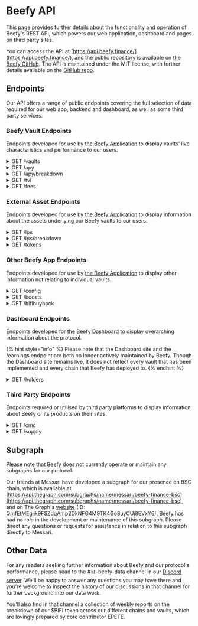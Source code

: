 # Beefy API

This page provides further details about the functionality and operation of Beefy's REST API, which powers our web application, dashboard and pages on third party sites.

You can access the API at [https://api.beefy.finance/](https://api.beefy.finance/), and the public repository is available on [the Beefy GitHub](https://github.com/beefyfinance/beefy-api). The API is maintained under the MIT license, with further details available on the [GitHub repo](https://github.com/beefyfinance/beefy-api/blob/master/LICENSE).

## Endpoints

Our API offers a range of public endpoints covering the full selection of data required for our web app, backend and dashboard, as well as some third party services.

### Beefy Vault Endpoints

Endpoints developed for use by [the Beefy Application](https://app.beefy.finance/) to display vaults' live characteristics and performance to our users.

<details>

<summary>GET /vaults</summary>

Provides live information about each Beefy vault, including retired (eol) vaults.

The information includes fields for the relevant vault's name/ID, chain, token, underlying assets, related contracts and current status. It also includes the "risks" field, which lists the vault's features taken from the matrix of risk factors used to calculate a vault's safety score.

{% code overflow="wrap" %}
```json
// Sample response for the /vaults endpoint (e.g. Polygon aTriCrypto3 vault)

{
  "id": "curve-poly-atricrypto3",
  "name": "aTriCrypto3",
  "token": "crvUSDBTCETH3",
  "tokenAddress": "0xdAD97F7713Ae9437fa9249920eC8507e5FbB23d3",
  "tokenDecimals": 18,
  "tokenProviderId": "curve",
  "earnedToken": "mooCurveATriCrypto3",
  "earnedTokenAddress": "0x5A0801BAd20B6c62d86C566ca90688A6b9ea1d3f",
  "earnContractAddress": "0x5A0801BAd20B6c62d86C566ca90688A6b9ea1d3f",
  "oracle": "lps",
  "oracleId": "curve-poly-atricrypto3",
  "status": "active",
  "platformId": "curve",
  "assets": [
    "DAI",
    "USDC",
    "USDT",
    "WBTC",
    "ETH"
  ],
  "strategyTypeId": "multi-lp",
  "risks": [
    "COMPLEXITY_LOW",
    "BATTLE_TESTED",
    "IL_LOW",
    "MCAP_LARGE",
    "PLATFORM_ESTABLISHED",
    "AUDIT",
    "CONTRACTS_VERIFIED",
    "OVER_COLLAT_ALGO_STABLECOIN"
  ],
  "addLiquidityUrl": "https://polygon.curve.fi/atricrypto3/deposit",
  "network": "polygon",
  "createdAt": 1652662923,
  "chain": "polygon",
  "strategy": "0x41D7529b4C9245a50ca6A169d39719DFF117f6CA",
  "lastHarvest": 1664612723,
  "pricePerFullShare": "1178961451902175914"
},
```
{% endcode %}

**Field Notes:**

* **id** - the unique identifying string assigned to each vault, including separate versions of the same vault.
* **tokenAddress** - the contract address for the main deposit asset, typically an LP token.
* **earnedTokenAddress** - the contract of the token which is earned by the strategy used by the vault. For most Beefy vaults, this is the same as the vault contract, because the strategy is autocompounding. For earnings pool vaults (which don't autocompound), this will be the native token of the chain or protocol that the vault relates to.
* **earnContractAddress** - the address of the Beefy vault contract which handles deposits and withdrawals and issues the mooVault token to users.
* **status** - shows whether a vault is live ("active") or retired ("eol").
* **assets** - the underlying assets at the base of the relevant vault's stack (typically the assets included in the LP that the vault is built on).
* **strategyTypeID** - indicates what type of strategy is being utilised by the vault (e.g. "single" asset, "lp", "multi-lp", etc).
* **risks** - a list of the vault's applicable features taken from the matrix of factors used to calculate a vault's safety score.
* **network** - the relevant blockchain that the vault resides on.
* **createdAt** - the block of the relevant blockchain where the vault was created.
* **strategy** - the address of the strategy contract currently in use by the vault.
* **lastHarvest** - the block of the relevant blockchain where the vault was last harvested - i.e. where profits were collected from the strategy (and autocompounded, if applicable).
* **pricePerFullShare** - the current average price (denominated in the deposit asset, e.g. the underlying LP token) for each whole share of the vault's total issued share capital, reflecting the total value invested into the vault over its life divided by the number of shares of the vault issued.

</details>

<details>

<summary>GET /apy</summary>

Provides the current and live annual percentage yield of each Beefy vault.

{% code overflow="wrap" %}
```json
// Sample response for the /apy endpoint

{
  ...
  "balancer-usdc-link-eth-bal-aave": 0.03705509745347668,
  "balancer-matic-usdc-eth-bal": 0.052770609595836904,
  "baby-wbnb-busd": 0.1612595689122669,
  "baby-usdc-wbnb": 0.16031283171896837,
  "balancer-vst-dai-usdt-usdc": 0.029489187277781825,
  "balancer-bal-eth": 0.024578537703132453,
  "curve-matic-stmatic": 0.08866966650936048,
  "sushi-poly-weth-sx": 0.7135292677781775,
  "sushi-poly-bct-klima": 0.0007036903322936716,
}
```
{% endcode %}

**Field Notes:**

* **Vault APY** - Each field reflects the unique id string of a vault, and returns a value which represents the live APY as a decimal. For instance, "0.037" represents 3.7% APY.

</details>

<details>

<summary>GET /apy/breakdown</summary>

Provides more detailed information relating to the yield of each Beefy vault, which is required to assess the expected APY based on factors like the APR, rate of compounding and applicable fees.

{% code overflow="wrap" %}
```json
// Sample response from the /apy/breakdown endpoint (e.g. Polygon Cometh UST-ETH LP)

{
  "bifi-maxi": {
    "totalApy": 0.07598675804818633
  },
  "cometh-must-eth": {
    "vaultApr": 1.186973388240745,
    "compoundingsPerYear": 2190,
    "beefyPerformanceFee": 0.045,
    "vaultApy": 2.1057844292858614,
    "lpFee": 0.005,
    "tradingApr": 0.22324214039526927,
    "totalApy": 2.8825691266420788
  }
}
```
{% endcode %}

**Field Notes**

* **vaultApr** - the annual percentage return of the vault, calculated from the expected yearly rewards of the vault, denominated in $USD, divided by the total amount invested in the vault, also in $USD.
* **compoundingsPerYear** - the estimated current number of compounding events ("harvest" calls) per year.
* **beefyPerformanceFee** - the flat Beefy performance fee included in the calculation.
* **vaultApy** - the annual percentage yield (APY) of the vault, calculated by compounding the vaultApr detailed above, using the compoundingsPerYear figure, and adjusting for the beefyPerformanceFee.
* **lpFee** - the Liquidity Provider (LP) fee charged for each trade.
* **tradingApr** - the annual interest received from trading fees, without applying or account for any compounding effect.
* **totalApy** - the known total APY, calculated as totalApy = (1 + vaultApy) \* (1 + tradingApr) - 1.

</details>

<details>

<summary>GET /tvl</summary>

Provides the current and live total value locked of each Beefy vault, which is the sum of the current market capitalisation of all of the assets currently held by the relevant vault, denominated in $USD.

```json
// Sample response from the /tvl endpoint

{
    ...
    "optimism-bifi-maxi": 37679.65,
    "velodrome-wsteth-weth": 295597.74,
    "beets-lido-shuffle": 101185.39,
    "beets-yellow-submarine": 5828.15,
    "beets-its-mai-life": 178994.42,
    "velodrome-usdc-mim": 488943.72,
    "velodrome-weth-bifi": 133635.5,
    ...
}
```

</details>

<details>

<summary>GET /fees</summary>

Provides a detailed breakdown of the current fee structure for each Beefy vault.

```json
// Sample response from the /fees endpoint (e.g. Celo BIFI Maxi vault)

{
  "celo-bifi-maxi": {
    "performance": {
      "total": 0.0005,
      "strategist": 0,
      "call": 0.0005,
      "treasury": 0,
      "stakers": 0
    },
    "withdraw": 0,
    "lastUpdated": 1665603844026
  },
  ...
}
```

**Field Notes:**

* **performance** - a list of the fee settings which together constitute the performance fee charged on every compounding event ("harvest") for each vault.
* **total** - the total performance fee charged, being the sum of the other facts in the "performance" list.
* **strategist** - the fee payable to the strategist that deploys the vault, as a form of incentive to encourage community contributions.
* **call** - the fee payable to the caller of the harvest function which gives rise to the compounding of the vault.
* **treasury** - the fee payable to the Beefy treasury to support the protocol.
* **stakers** - the fee payable to holders and stakers of the BIFI token, which is pay out to our BIFI Earnings Pool vaults or to buy back BIFI tokens for our BIFI Maxi vaults.
* **withdraw** - the fee charged on the value of your deposit upon withdrawal from the vault, to protect against attacks against and abuse of our vaults.
* **lastUpdated** - the block of the relevant blockchain for the vault from which the data in the API was last updated.

</details>

### External Asset Endpoints

Endpoints developed for use by [the Beefy Application](https://app.beefy.finance/) to display information about the assets underlying our Beefy vaults to our users.

<details>

<summary>GET /lps</summary>

Provides the current live prices of underlying liquidity pools used by each Beefy vaults.

{% code overflow="wrap" %}
```json
// Sample respones from the /lps endpoint

{
  ...
  "crow-crow-bnb": 17.913780228255288,
  "crow-crow-busd": 1.1650429579716788,
  "czf-czf-bnb": 0.0025782563297118174,
  "czf-czf-busd": 0.00013385738163789002,
  "dark-dark-cro": 0.07756021296662909,
  "dark-sky-cro": 1.6261613868777973,
  "dfx-nzds-usdc": 0.5422606115320028,
  "dfyn-aave-dfyn": 2.878265077862883,
  "dfyn-bifi-dfyn": 6.083434553784047,
  ...
}
```
{% endcode %}

**Field Notes:**

* **LP Price** - each field reflects the unique oracleId string of an LP vault, and returns a value which represents the live price in USD. For instance, "1.165" represents a price of $1.17.

</details>

<details>

<summary>GET /lps/breakdown</summary>

Provides more detailed information relating to the liquidity pool used by each Beefy vault.

{% code overflow="wrap" %}
```json
// Sample response from the /lps/breakdown endpoint (eg. 2omb 2omb-2share LP)

{
  "2omb-2omb-2share": {
    "price": 0.29050984564246707,
    "tokens": [
      "0x7a6e4E3CC2ac9924605DCa4bA31d1831c84b44aE",
      "0xc54A1684fD1bef1f077a336E6be4Bd9a3096a6Ca"
    ],
    "balances": [
      "114463.728388652710537014",
      "391.331589320557497638"
    ],
    "totalSupply": "5873.360029904692639438"
  },
```
{% endcode %}

**Field Notes:**

* **price** - the current and live price per full share of the LP token, denominated in $USD.
* **tokens** - a list of the contract addresses of each of the underlying assets/tokens included in the LP.
* **balances** - a list of the current balances of each of the tokens in the vault, as listed in the previous field, denominated in the underlying token.
* **totalSupply** - the current and live number of LP tokens issued.

</details>

<details>

<summary>GET /tokens</summary>

Provides information on all of the tokens utilised by Beefy, including individual assets and currencies, staked assets and LPs, sorted by the blockchain each is deployed on.

```
// Sample response for /tokens endpoint (e.g. polygon spUSDC LP token)

{
  "polygon": {
    "spUSDC": {
      "name": "Stargate USD Coin LP",
      "symbol": "spUSDC",
      "address": "0x1205f31718499dBf1fCa446663B532Ef87481fe1",
      "decimals": 6
    },
    ...
}
```

**Field Notes:**

* **name** - a string showing the full name of the token associated with the relevant ID.
* **symbol** - a string showing the symbol assigned to the token by the issuer.
* **address** - the contract address for the relevant token.
* **decimals** - the number of decimal permitted for the token by the issuer, representing how divisible it is on chain.

**GET /tokens/{blockchain}**

For further specificity, you can add a {blockchain} parameter to the /tokens endpoint to return only tokens on a given blockchain (e.g. /tokens/polygon returns only tokens issued on the Polygon blockchain).

</details>

### Other Beefy App Endpoints

Endpoints developed for use by [the Beefy Application](https://app.beefy.finance/) to display other information not relating to individual vaults.

<details>

<summary>GET /config</summary>

Provides information on the addresses of the current configuration of wallets used to operate each blockchain used by the [the Beefy Application](https://app.beefy.finance/).

<pre><code>// Sample response from /config endpoint (e.g. Polygon blockchain)

<strong>{
</strong>  "polygon": {
    "devMultisig": "0x09dc95959978800E57464E962724a34Bb4Ac1253",
    "treasuryMultisig": "0xe37dD9A535c1D3c9fC33e3295B7e08bD1C42218D",
    "strategyOwner": "0x6fd13191539e0e13B381e1a3770F28D96705ce91",
    "vaultOwner": "0x94A9D4d38385C7bD5715A2068D69B87FF81F4BF3",
    "keeper": "0x4fED5491693007f0CD49f4614FFC38Ab6A04B619",
    "treasurer": "0xe37dD9A535c1D3c9fC33e3295B7e08bD1C42218D",
    "launchpoolOwner": "0x09dc95959978800E57464E962724a34Bb4Ac1253",
    "rewardPool": "0xDeB0a777ba6f59C78c654B8c92F80238c8002DD2",
    "treasury": "0x09EF0e7b555599A9F810789FfF68Db8DBF4c51a0",
    "beefyFeeRecipient": "0x7313533ed72D2678bFD9393480D0A30f9AC45c1f",
    "bifiMaxiStrategy": "0xD126BA764D2fA052Fc14Ae012Aef590Bc6aE0C4f",
    "voter": "0x5e1caC103F943Cd84A1E92dAde4145664ebf692A",
    "beefyFeeConfig": "0x8E98004FE65A2eAdA63AD1DE0F5ff76d845f14E7"
  },
...
</code></pre>

**Field Notes:**

* **devMultisig** - the address of the Beefy developer multisignature wallet used to manage development updates on the chain.
* **treasuryMultisig** - the address of the Beefy treasury multisignature wallet used to manage Beefy's core treasury of funds on the chain.
* **strategyOwner** - the address of the standard Beefy wallet that acts as owner of strategy contracts on the chain.
* **vaultOwner** - the address of the standard Beefy wallet that acts as owner of vault contracts on the chain.
* **keeper** - the address of the standard Beefy wallet that acts as keeper of vault contracts on the chain. This includes managing the whitelist of strategies used by the vault, and pausing or panicking the vault if required.
* **treasurer** - the address of the standard Beefy wallet that acts as the treasurer on the chain. This includes managing payments from the treasury for various reasons, and is often the same wallet as the treasuryMultisig.
* **launchpoolOwner** - the address of the standard Beefy wallet that acts as owner of the launchpool/boost contracts deployed on the chain. This is often the same wallet as the devMultisig.
* **rewardPool** - the address of the standard Beefy wallet that holds the rewards allocated for boosts on the chain.
* **treasury** - the address of the standard Beefy wallet that acts as the treasury on the chain, and is managed by the treasurer and treasuryMultisig.
* **beefyFeeRecipient** - the address of the standard Beefy wallet that acts receives performance fees charged on harvests from all Beefy vaults on the chain.
* **bifiMaxiStrategy** - the address of the strategy attached to the native $BIFI Maxi vault on the chain.
* **voter** - the address of the standard Beefy wallet that is used to direct Beefy's voting power on various third party protocols.
* **beefyFeeConfig** - address of the upgradeable proxy contract used to set the configuration of performance fees charged for vaults on the chain.

**GET /config/{blockchain}**

For further specificity, you can add a {blockchain} parameter to the /config endpoint to return the configuration details of a given blockchain (e.g. /config/polygon returns only the details for the Polygon blockchain).

</details>

<details>

<summary>GET /boosts</summary>

Provides information on all Launchpool Boosts hosted by Beefy on the application, including live and historic boosts.

```
// Sample response from /boosts endpoint (e.g. Optimism BIFI-WETH LP token)

{
  "id": "moo_velodrome-weth-bifi-beefy",
  "poolId": "velodrome-weth-bifi",
  "name": "Beefy",
  "assets": [
    "BIFI",
    "ETH"
  ],
  "tokenAddress": "0x3532b6f723948eF39d5DCf44C16855239aF81082",
  "earnedToken": "OP",
  "earnedTokenDecimals": 18,
  "earnedTokenAddress": "0x4200000000000000000000000000000000000042",
  "earnContractAddress": "0x8F755873546F4D0EDf7d41fF8604C8A632113eB7",
  "earnedOracle": "tokens",
  "earnedOracleId": "OP",
  "partnership": true,
  "status": "active",
  "isMooStaked": true,
  "partners": [
    "beefy"
  ],
  "chain": "optimism",
  "periodFinish": 1667843632
},
...
```

**Field Notes:**

* **id** - the unique identifying string assigned to each vault, including separate versions of the same vault.
* **poolId** - the unique identifying string assigned to each LP that Beefy has vaulted, including separate versions of the same LP.
* **name** - the full name of the partner(s) which have funded the boost.
* **assets** - a list of the underlying assets used for the vault or any underlying LP.
* **tokenAddress** - the address of the Beefy vault contract which handles deposits and withdrawals and issues the mooVault token to users.
* **earnedToken** - the name of the boost reward token earned by boost participants.
* **earnedTokenDecimals** - the number of decimal places assigned and used for the earnedToken from its creation.
* **earnTokenAddress** - the contract address of the earnedToken.
* **earnContractAddress** - the contract address of the boost contract, which holds the assigned boost rewards and distributes them to boost participants.
* **isMooStaked** - whether the boost requires users to stake their mooTokens in a further contract with Beefy to receive the boost.
* **partners** - shorthand label for the partner(s) which have funded the boost.
* **periodFinish** - the block of the hosted blockchain where the boost ends.

**GET /boosts/{blockchain}**

For further specificity, you can add a {blockchain} parameter to the /boosts endpoint to return only boosts on a given blockchain (e.g. /boosts/polygon returns only boosts hosted on the Polygon blockchain).

</details>

<details>

<summary>GET /bifibuyback</summary>

Provides details of the daily amount of BIFI buyback carried out on each blockchain.

{% code overflow="wrap" %}
```json
// Sample response from the /bifibuyback endpoint (e.g. BSC data)

{
  "bsc": {
    "buybackTokenAmount": "0.377849674473987141",
    "buybackUsdAmount": "121.1485184178464957989921757592912"
  },
  ...
}
```
{% endcode %}

**Field Notes:**

* **buybackTokenAmount** - shows the current daily amount of $BIFI tokens bought back by the protocol on the relevant chain.
* **buybackUsdAmount** - shows the current value of the above in USD.

</details>

### Dashboard Endpoints

Endpoints developed for [the Beefy Dashboard](https://dashboard.beefy.finance/) to display overarching information about the protocol.

{% hint style="info" %}
Please note that the Dashboard site and the /earnings endpoint are both no longer actively maintained by Beefy. Though the Dashboard site remains live, it does not reflect every vault that has been implemented and every chain that Beefy has deployed to.
{% endhint %}

<details>

<summary>GET /holders</summary>

Provides the specific number of current holders of the $BIFI token.

```json
// Sample respones from the /holders endpoint

{
  "holderCount": 36882
}
```

</details>

### Third Party Endpoints

Endpoints required or utilised by third party platforms to display information about Beefy or its products on their sites.

<details>

<summary>GET /cmc</summary>

Provides information required by [CoinMarketCap](https://coinmarketcap.com/) in order to display Beefy vaults in their yield farming section.

{% code overflow="wrap" %}
```json
// Sample response for the /cmc endpoint

{
  "provider": "Beefy",
  "provider_logo": "https://beefy.finance/img/beefy.svg",
  "links": [
    {
      "title": "Twitter",
      "link": "https://twitter.com/beefyfinance"
    },
    {
      "title": "Telegram",
      "link": "https://t.me/beefyfinance"
    },
    {
      "title": "Discord",
      "link": "https://discord.gg/yq8wfHd"
    },
    {
      "title": "Medium",
      "link": "https://medium.com/beefyfinance"
    },
    {
      "title": "Github",
      "link": "https://github.com/beefyfinance"
    }
  ],
  "pools": [
    {
      "name": "BIFI Maxi",
      "pair": "BIFI",
      "pairLink": "https://app.beefy.finance/",
      "logo": "https://beefy.finance/vaults/bifi/BIFI.png",
      "poolRewards": [
        "BIFI"
      ],
      "apyId": "bifi-maxi",
      "contract": "0xf7069e41C57EcC5F122093811d8c75bdB5f7c14e",
      "oracle": "tokens",
      "oracleId": "BIFI"
    },
    ...
  ]
}
```
{% endcode %}

</details>

<details>

<summary>GET /supply</summary>

Provides information required by [Coingecko](https://coingecko.com/) in order to display BIFI's total supply and circulating supply on its site.

{% code overflow="wrap" %}
```json
// Sample response for the /supply endpoint

{
  "total": 80000,
  "circulating": 80000
}
```
{% endcode %}

</details>

## Subgraph

Please note that Beefy does not currently operate or maintain any subgraphs for our protocol.

Our friends at Messari have developed a subgraph for our presence on BSC chain, which is available at [https://api.thegraph.com/subgraphs/name/messari/beefy-finance-bsc](https://api.thegraph.com/subgraphs/name/messari/beefy-finance-bsc), and on The Graph's [website](https://thegraph.com/hosted-service/subgraph/messari/beefy-finance-bsc) (ID: QmfEtMEgjik9FSZdqAmp2DkNFG4M9TK4Go8uyCUj8EVxY6). Beefy has had no role in the development or maintenance of this subgraph. Please direct any questions or requests for assistance in relation to this subgraph directly to Messari.

## Other Data

For any readers seeking further information about Beefy and our protocol's performance, please head to the #📊-beefy-data channel in our [Discord server](https://discord.gg/yq8wfHd). We'll be happy to answer any questions you may have there and you're welcome to inspect the history of our discussions in that channel for further background into our data work.

You'll also find in that channel a collection of weekly reports on the breakdown of our $BIFI token across our different chains and vaults, which are lovingly prepared by core contributor EPETE.
